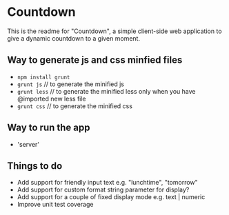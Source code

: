 Countdown
=========

This is the readme for "Countdown", a simple client-side
web application to give a dynamic countdown to a given
moment.


Way to generate js and css minfied files
------------
- `npm install grunt` 
- `grunt js` // to generate the minified js 
- `grunt less` // to generate the minified less only when you have @imported new less file
- `grunt css` // to generate the minified css  

Way to run the app
------------
- 'server'

Things to do
------------

- Add support for friendly input text e.g. "lunchtime", "tomorrow"
- Add support for custom format string parameter for display?
- Add support for a couple of fixed display mode e.g. text | numeric
- Improve unit test coverage
